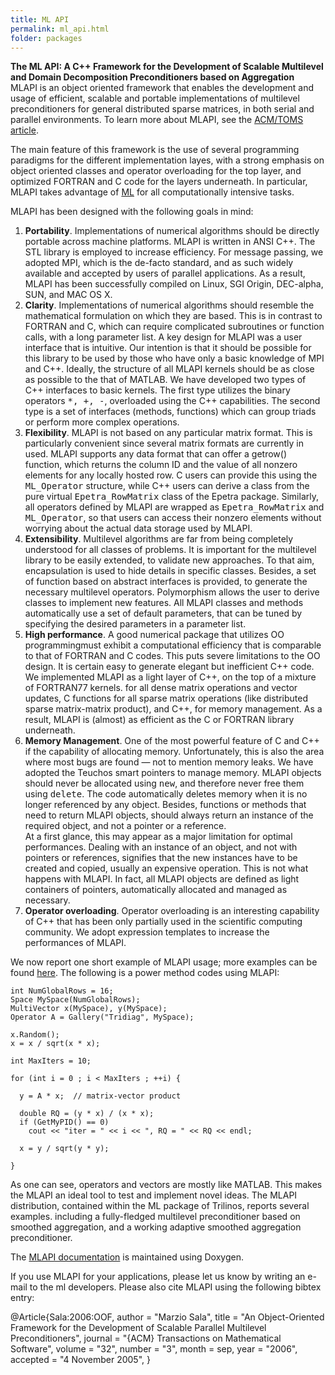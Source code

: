 ```yaml
---
title: ML API
permalink: ml_api.html
folder: packages
---
```


**The ML API: A C++ Framework for the Development of Scalable Multilevel and Domain Decomposition Preconditioners based on Aggregation**  
MLAPI is an object oriented framework that enables the development and usage of efficient, scalable and portable implementations of multilevel preconditioners for general distributed sparse matrices, in both serial and parallel environments. To learn more about MLAPI, see the [ACM/TOMS article](http://dx.doi.org/10.1145/1163641.1163643).

The main feature of this framework is the use of several programming paradigms for the different implementation layes, with a strong emphasis on object oriented classes and operator overloading for the top layer, and optimized FORTRAN and C code for the layers underneath. In particular, MLAPI takes advantage of [ML](ml.html) for all computationally intensive tasks.

MLAPI has been designed with the following goals in mind:

1.  **Portability**. Implementations of numerical algorithms should be directly portable across machine platforms. MLAPI is written in ANSI C++. The STL library is employed to increase efficiency. For message passing, we adopted MPI, which is the de-facto standard, and as such widely available and accepted by users of parallel applications. As a result, MLAPI has been successfully compiled on Linux, SGI Origin, DEC-alpha, SUN, and MAC OS X.
2.  **Clarity**. Implementations of numerical algorithms should resemble the mathematical formulation on which they are based. This is in contrast to FORTRAN and C, which can require complicated subroutines or function calls, with a long parameter list. A key design for MLAPI was a user interface that is intuitive. Our intention is that it should be possible for this library to be used by those who have only a basic knowledge of MPI and C++. Ideally, the structure of all MLAPI kernels should be as close as possible to the that of MATLAB. We have developed two types of C++ interfaces to basic kernels. The first type utilizes the binary operators <tt>*, +, -</tt>, overloaded using the C++ capabilities. The second type is a set of interfaces (methods, functions) which can group triads or perform more complex operations.
3.  **Flexibility**. MLAPI is not based on any particular matrix format. This is particularly convenient since several matrix formats are currently in used. MLAPI supports any data format that can offer a getrow() function, which returns the column ID and the value of all nonzero elements for any locally hosted row. C users can provide this using the <tt>ML_Operator</tt> structure, while C++ users can derive a class from the pure virtual <tt>Epetra_RowMatrix</tt> class of the Epetra package. Similarly, all operators defined by MLAPI are wrapped as <tt>Epetra_RowMatrix</tt> and <tt>ML_Operator</tt>, so that users can access their nonzero elements without worrying about the actual data storage used by MLAPI.
4.  **Extensibility**. Multilevel algorithms are far from being completely understood for all classes of problems. It is important for the multilevel library to be easily extended, to validate new approaches. To that aim, encapsulation is used to hide details in specific classes. Besides, a set of function based on abstract interfaces is provided, to generate the necessary multilevel operators. Polymorphism allows the user to derive classes to implement new features. All MLAPI classes and methods automatically use a set of default parameters, that can be tuned by specifying the desired parameters in a parameter list.
5.  **High performance**. A good numerical package that utilizes OO programmingmust exhibit a computational efficiency that is comparable to that of FORTRAN and C codes. This puts severe limitations to the OO design. It is certain easy to generate elegant but inefficient C++ code. We implemented MLAPI as a light layer of C++, on the top of a mixture of FORTRAN77 kernels. for all dense matrix operations and vector updates, C functions for all sparse matrix operations (like distributed sparse matrix-matrix product), and C++, for memory management. As a result, MLAPI is (almost) as efficient as the C or FORTRAN library underneath.
6.  **Memory Management**. One of the most powerful feature of C and C++ if the capability of allocating memory. Unfortunately, this is also the area where most bugs are found — not to mention memory leaks. We have adopted the Teuchos smart pointers to manage memory. MLAPI objects should never be allocated using <tt>new</tt>, and therefore never free them using <tt>delete</tt>. The code automatically deletes memory when it is no longer referenced by any object. Besides, functions or methods that need to return MLAPI objects, should always return an instance of the required object, and not a pointer or a reference.  
    At a first glance, this may appear as a major limitation for optimal performances. Dealing with an instance of an object, and not with pointers or references, signifies that the new instances have to be created and copied, usually an expensive operation. This is not what happens with MLAPI. In fact, all MLAPI objects are defined as light containers of pointers, automatically allocated and managed as necessary.
7.  **Operator overloading**. Operator overloading is an interesting capability of C++ that has been only partially used in the scientific computing community. We adopt expression templates to increase the performances of MLAPI.

We now report one short example of MLAPI usage; more examples can be found [here](http://trilinos.sandia.gov/packages/docs/dev/packages/ml/doc/html/index.html). The following is a power method codes using MLAPI:
   
    int NumGlobalRows = 16;
    Space MySpace(NumGlobalRows);
    MultiVector x(MySpace), y(MySpace);
    Operator A = Gallery("Tridiag", MySpace);

    x.Random();
    x = x / sqrt(x * x);

    int MaxIters = 10;

    for (int i = 0 ; i < MaxIters ; ++i) {

      y = A * x;  // matrix-vector product

      double RQ = (y * x) / (x * x);
      if (GetMyPID() == 0)
        cout << "iter = " << i << ", RQ = " << RQ << endl;

      x = y / sqrt(y * y);

    }

As one can see, operators and vectors are mostly like MATLAB. This makes the MLAPI an ideal tool to test and implement novel ideas. The MLAPI distribution, contained within the ML package of Trilinos, reports several examples. including a fully-fledged multilevel preconditioner based on smoothed aggregation, and a working adaptive smoothed aggregation preconditioner.

The [MLAPI documentation](http://trilinos.sandia.gov/packages/docs/dev/packages/ml/doc/html/index.html) is maintained using Doxygen.

If you use MLAPI for your applications, please let us know by writing an e-mail to the ml developers. Please also cite MLAPI using the following bibtex entry:

@Article{Sala:2006:OOF,
  author =       "Marzio Sala",
  title =        "An Object-Oriented Framework for the Development of Scalable Parallel Multilevel Preconditioners",
  journal =      "{ACM} Transactions on Mathematical Software",
  volume =       "32",
  number =       "3",
  month =        sep,
  year =         "2006",
  accepted =     "4 November 2005",
}